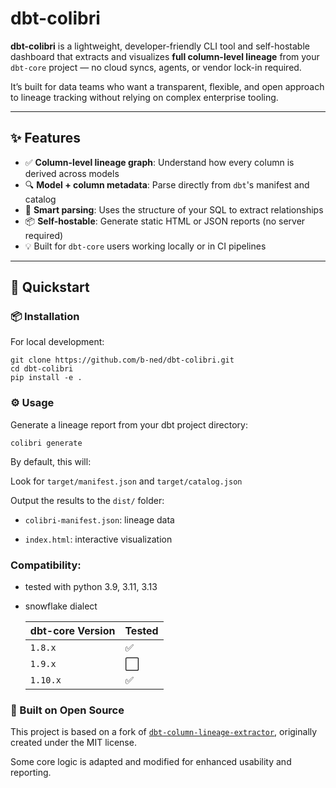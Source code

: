 # dbt-colibri

**dbt-colibri** is a lightweight, developer-friendly CLI tool and self-hostable dashboard that extracts and visualizes **full column-level lineage** from your `dbt-core` project — no cloud syncs, agents, or vendor lock-in required.

It’s built for data teams who want a transparent, flexible, and open approach to lineage tracking without relying on complex enterprise tooling.

---

## ✨ Features

- ✅ **Column-level lineage graph**: Understand how every column is derived across models  
- 🔍 **Model + column metadata**: Parse directly from `dbt`'s manifest and catalog  
- 🧠 **Smart parsing**: Uses the structure of your SQL to extract relationships  
- 📦 **Self-hostable**: Generate static HTML or JSON reports (no server required)  
- 💡 Built for `dbt-core` users working locally or in CI pipelines  

---

## 🚀 Quickstart

### 📦 Installation

For local development:

```
git clone https://github.com/b-ned/dbt-colibri.git
cd dbt-colibri
pip install -e .
```

### ⚙️ Usage
Generate a lineage report from your dbt project directory:

```
colibri generate
```

By default, this will:

Look for `target/manifest.json` and `target/catalog.json`

Output the results to the `dist/` folder:

- `colibri-manifest.json`: lineage data

- `index.html`: interactive visualization

### Compatibility:

- tested with python 3.9, 3.11, 3.13
- snowflake dialect

    | dbt-core Version | Tested |
    | ---------------- | ------ |
    | `1.8.x`            | ✅     |
    | `1.9.x`            | ⬜️     |
    | `1.10.x`           | ✅     |

### 🧰 Built on Open Source

This project is based on a fork of [`dbt-column-lineage-extractor`](https://github.com/canva-public/dbt-column-lineage-extractor), originally created under the MIT license.

Some core logic is adapted and modified for enhanced usability and reporting.



